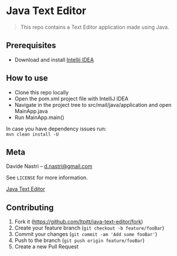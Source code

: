# Java Text Editor
> This repo contains a Text Editor application made using Java.

## Prerequisites

- Download and install [Intellij IDEA](https://www.jetbrains.com/idea/download)

## How to use

- Clone this repo locally
- Open the pom.xml project file with IntelliJ IDEA
- Navigate in the project tree to src/mail/java/application and open MainApp.java
- Run MainApp.main()

In case you have dependency issues run:  
```mvn clean install -U```  

## Meta

Davide Nastri – d.nastri@gmail.com

See ``LICENSE`` for more information.

[Java Text Editor](https://github.com/ltpitt/java-text-editor)

## Contributing

1. Fork it (<https://github.com/ltpitt/java-text-editor/fork>)
2. Create your feature branch (`git checkout -b feature/fooBar`)
3. Commit your changes (`git commit -am 'Add some fooBar'`)
4. Push to the branch (`git push origin feature/fooBar`)
5. Create a new Pull Request
